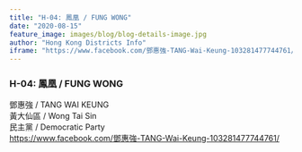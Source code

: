 ```yaml
---
title: "H-04: 鳳凰 / FUNG WONG"
date: "2020-08-15"
feature_image: images/blog/blog-details-image.jpg
author: "Hong Kong Districts Info"
iframe: "https://www.facebook.com/鄧惠強-TANG-Wai-Keung-103281477744761/"
---
```


### H-04: 鳳凰 / FUNG WONG  
鄧惠強 / TANG WAI KEUNG  
黃大仙區 / Wong Tai Sin  
民主黨 / Democratic Party  
https://www.facebook.com/鄧惠強-TANG-Wai-Keung-103281477744761/
